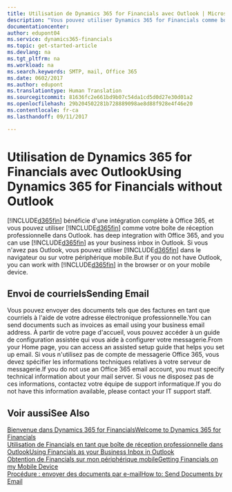 ```yaml
---
title: Utilisation de Dynamics 365 for Financials avec Outlook | Microsoft Docs
description: "Vous pouvez utiliser Dynamics 365 for Financials comme boîte de réception professionnelle dans Outlook car il est intégré à Office 365, cependant, vous pouvez également l'utiliser sans Outlook dans un navigateur ou sur votre périphérique mobile."
documentationcenter: 
author: edupont04
ms.service: dynamics365-financials
ms.topic: get-started-article
ms.devlang: na
ms.tgt_pltfrm: na
ms.workload: na
ms.search.keywords: SMTP, mail, Office 365
ms.date: 0602/2017
ms.author: edupont
ms.translationtype: Human Translation
ms.sourcegitcommit: 81636fc2e661bd9b07c54da1cd5d0d27e30d01a2
ms.openlocfilehash: 29b204502281b728889098ae8d88f928e4f46e20
ms.contentlocale: fr-ca
ms.lasthandoff: 09/11/2017

---
```

# <a name="using-dynamics-365-for-financials-without-outlook"></a><span data-ttu-id="e2d6a-103">Utilisation de Dynamics 365 for Financials avec Outlook</span><span class="sxs-lookup"><span data-stu-id="e2d6a-103">Using Dynamics 365 for Financials without Outlook</span></span>
[!INCLUDE[d365fin](includes/d365fin_md.md)]<span data-ttu-id="e2d6a-104"> bénéficie d'une intégration complète à Office 365, et vous pouvez utiliser [!INCLUDE[d365fin](includes/d365fin_md.md)] comme votre boîte de réception professionnelle dans Outlook.</span><span class="sxs-lookup"><span data-stu-id="e2d6a-104"> has deep integration with Office 365, and you can use [!INCLUDE[d365fin](includes/d365fin_md.md)] as your business inbox in Outlook.</span></span> <span data-ttu-id="e2d6a-105">Si vous n'avez pas Outlook, vous pouvez utiliser [!INCLUDE[d365fin](includes/d365fin_md.md)] dans le navigateur ou sur votre périphérique mobile.</span><span class="sxs-lookup"><span data-stu-id="e2d6a-105">But if you do not have Outlook, you can work with [!INCLUDE[d365fin](includes/d365fin_md.md)] in the browser or on your mobile device.</span></span>  

## <a name="sending-email"></a><span data-ttu-id="e2d6a-106">Envoi de courriels</span><span class="sxs-lookup"><span data-stu-id="e2d6a-106">Sending Email</span></span>
<span data-ttu-id="e2d6a-107">Vous pouvez envoyer des documents tels que des factures en tant que courriels à l'aide de votre adresse électronique professionnelle.</span><span class="sxs-lookup"><span data-stu-id="e2d6a-107">You can send documents such as invoices as email using your business email address.</span></span> <span data-ttu-id="e2d6a-108">À partir de votre page d'accueil, vous pouvez accéder à un guide de configuration assistée qui vous aide à configurer votre messagerie.</span><span class="sxs-lookup"><span data-stu-id="e2d6a-108">From your Home page, you can access an assisted setup guide that helps you set up email.</span></span> <span data-ttu-id="e2d6a-109">Si vous n'utilisez pas de compte de messagerie Office 365, vous devez spécifier les informations techniques relatives à votre serveur de messagerie.</span><span class="sxs-lookup"><span data-stu-id="e2d6a-109">If you do not use an Office 365 email account, you must specify technical information about your mail server.</span></span> <span data-ttu-id="e2d6a-110">Si vous ne disposez pas de ces informations, contactez votre équipe de support informatique.</span><span class="sxs-lookup"><span data-stu-id="e2d6a-110">If you do not have this information available, please contact your IT support staff.</span></span>  


## <a name="see-also"></a><span data-ttu-id="e2d6a-111">Voir aussi</span><span class="sxs-lookup"><span data-stu-id="e2d6a-111">See Also</span></span>
[<span data-ttu-id="e2d6a-112">Bienvenue dans Dynamics 365 for Financials</span><span class="sxs-lookup"><span data-stu-id="e2d6a-112">Welcome to Dynamics 365 for Financials</span></span>](index.md)  
[<span data-ttu-id="e2d6a-113">Utilisation de Financials en tant que boîte de réception professionnelle dans Outlook</span><span class="sxs-lookup"><span data-stu-id="e2d6a-113">Using Financials as your Business Inbox in Outlook</span></span>](madeira-outlook.md)  
[<span data-ttu-id="e2d6a-114">Obtention de Financials sur mon périphérique mobile</span><span class="sxs-lookup"><span data-stu-id="e2d6a-114">Getting Financials on my Mobile Device</span></span>](install-mobile-app.md)  
[<span data-ttu-id="e2d6a-115">Procédure : envoyer des documents par e-mail</span><span class="sxs-lookup"><span data-stu-id="e2d6a-115">How to: Send Documents by Email</span></span>](ui-how-send-documents-email.md)

